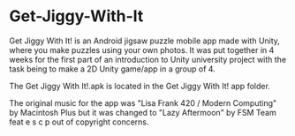# Get-Jiggy-With-It

Get Jiggy With It! is an Android jigsaw puzzle mobile app made with Unity, where you make puzzles using your own photos. It was put together in 4 weeks for the first part of an introduction to Unity university project with the task being to make a 2D Unity game/app in a group of 4.

The Get Jiggy With It!.apk is located in the Get Jiggy With It! app folder.

The original music for the app was "Lisa Frank 420 / Modern Computing" by Macintosh Plus but it was changed to "Lazy Aftermoon" by FSM Team feat e s c p out of copyright concerns.
